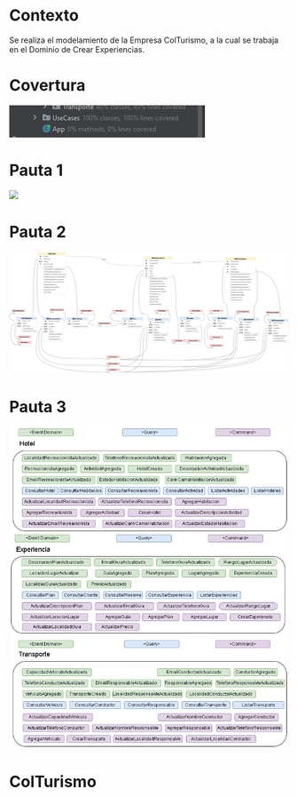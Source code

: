 # Contexto
Se realiza el modelamiento de la Empresa ColTurismo, a la cual se trabaja en el Dominio de Crear Experiencias.
# Covertura
![](https://github.com/xsirilo0519/DDD-Reto-Travel/blob/main/Link%20All/Covertura/Captura.JPG)
# Pauta 1
![](https://github.com/xsirilo0519/DDD-Reto-Travel/blob/main/Pauta%201/ColTurismo-Pauta-1_%20An%C3%A1lisis%20del%20modelo.jpg)
# Pauta 2
![](https://github.com/xsirilo0519/DDD-Reto-Travel/blob/main/Pauta%202/ColTurismo-Pauta-2-Modelo%20de%20dominio.jpg)
# Pauta 3
![](https://github.com/xsirilo0519/DDD-Reto-Travel/blob/main/Pauta%203/ColTurismo-Pauta-3-Eventos-de-Dominio.jpg)
# ColTurismo
